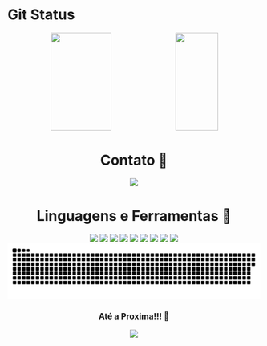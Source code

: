 
<h1>Git Status </h1>
<div align="center">  
  <img width="49%" height="195px" src="https://github-readme-stats.vercel.app/api?username=HallanBre&show_icons=true&count_private=true&hide_border=true&title_color=8A2BE2&icon_color=4B0082&text_color=48D1CC&bg_color=0d1117" /> 
  <img width="41%" height="195px" src="https://github-readme-stats.vercel.app/api/top-langs/?username=HallanBre&layout=compact&hide_border=true&title_color=8A2BE2&text_color=48D1CC&bg_color=0d1117" />

</div>

<h1 align="middle">Contato 📧</h1>
<div align="middle">
  <a href = https://www.linkedin.com/in/alissonpereiratm/ > 
    <img src="https://cdn.jsdelivr.net/gh/devicons/devicon/icons/linkedin/linkedin-original.svg" heigh = 50px width =50px />
  </a>
</div>
<h1 align="middle"> Linguagens e Ferramentas 🔧</h1>
<div align="middle"> 
  <img src="https://cdn.jsdelivr.net/gh/devicons/devicon/icons/java/java-original.svg" heigh = 50px width =50px />  
  <img src="https://cdn.jsdelivr.net/gh/devicons/devicon/icons/spring/spring-original.svg" heigh = 50px width =50px />
  <img src="https://cdn.jsdelivr.net/gh/devicons/devicon/icons/html5/html5-original.svg" heigh = 50px width =50px />
  <img src="https://cdn.jsdelivr.net/gh/devicons/devicon/icons/css3/css3-original.svg"  heigh = 50px width =50px  />
  <img src="https://cdn.jsdelivr.net/gh/devicons/devicon/icons/postgresql/postgresql-original.svg" heigh = 50px width =50px />
  <img src="https://cdn.jsdelivr.net/gh/devicons/devicon/icons/github/github-original.svg" heigh = 50px width =50px />  
  <img src="https://cdn.jsdelivr.net/gh/devicons/devicon/icons/javascript/javascript-original.svg" heigh = 50px width =50px />
  <img src="https://cdn.jsdelivr.net/gh/devicons/devicon/icons/nodejs/nodejs-original-wordmark.svg" heigh = 50px width =50px  />
  <img src="https://cdn.jsdelivr.net/gh/devicons/devicon/icons/react/react-original.svg" heigh = 50px width =50px />
</div>


<picture>
  <source media="(prefers-color-scheme: dark)" srcset="https://raw.githubusercontent.com/alissonpereiratm/alissonpereiratm/output/github-contribution-grid-snake-dark.svg">
  <source media="(prefers-color-scheme: light)" srcset="https://raw.githubusercontent.com/alissonpereiratm/alissonpereiratm/output/github-contribution-grid-snake.svg">
  <img alt="github contribution grid snake animation" src="https://raw.githubusercontent.com/alissonpereiratm/alissonpereiratm/output/github-contribution-grid-snake.svg">
</picture>


<h3 align="middle">Até a Proxima!!! 👋</h3>
<div align = "middle"> 
  <img src="https://media.giphy.com/media/oXnN2TNSgfJQI/giphy.gif">
</div>

          

